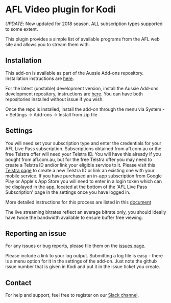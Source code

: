 AFL Video plugin for Kodi
=========================

*UPDATE*: Now updated for 2018 season, ALL subscription types supported to some extent.

This plugin provides a simple list of available programs from the AFL web site
and allows you to stream them with.


Installation
------------
This add-on is available as part of the Aussie Add-ons repository. Installation instructions are [here][installation]. 

For the latest (unstable) development version, install the Aussie Add-ons development repository, instructions are [here][development]. You can have both repositories installed without issue if you wish.

Once the repo is installed, install the add-on through the menu via
System -> Settings -> Add-ons -> Install from zip file

Settings
--------

You will need set your subscription type and enter the credentials for your AFL Live Pass subscription. Subscriptions obtained from afl.com.au or the free Telstra offer will need your Telstra ID. You will have this already if you bought from afl.com.au, but for the free Telstra offer you may need to create a Telstra ID and/or link your eligible service to it.
Please visit this [Telstra page][hub] to create a new Telstra ID or link an existing one with your mobile service.
If you have purchased an in-app subscription from Google Play or Apple's App Store you will need to enter in a login token which can be displayed in the app, located at the bottom of the 'AFL Live Pass Subscription' page in the settings once you have logged in.

More detailed instructions for this process are listed in this [document][livepass]

The live streaming bitrates reflect an average bitrate only, you should ideally have twice the bandwidth available to ensure buffer free viewing.


Reporting an issue
------------------

For any issues or bug reports, please file them on the [issues page][issues].

Please include a link to your log output. Submitting a log file is easy - there is a menu option for it in the settings of the add-on. Just note the github issue number that is given in Kodi and put it in the issue ticket you create.

Contact
-------
For help and support, feel free to register on our [Slack channel][slack].

[installation]: http://aussieaddons.com/installation/
[development]: http://aussieaddons.com/development/
[livepass]: https://github.com/glennguy/plugin.video.afl-video/blob/master/livepass.md
[hub]: http://hub.telstra.com.au/sp2017-afl-app
[issues]: https://github.com/andybotting/xbmc-addon-afl-video/issues
[slack]: http://slack-invite.aussieaddons.com/

